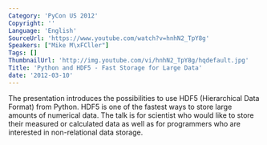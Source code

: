 ```yaml
---
Category: 'PyCon US 2012'
Copyright: ''
Language: 'English'
SourceUrl: 'https://www.youtube.com/watch?v=hnhN2_TpY8g'
Speakers: ["Mike M\xFCller"]
Tags: []
ThumbnailUrl: 'http://img.youtube.com/vi/hnhN2_TpY8g/hqdefault.jpg'
Title: 'Python and HDF5 - Fast Storage for Large Data'
date: '2012-03-10'
---
```

The presentation introduces the possibilities to use HDF5 (Hierarchical Data
Format) from Python. HDF5 is one of the fastest ways to store large amounts of
numerical data. The talk is for scientist who would like to store their
measured or calculated data as well as for programmers who are interested in
non-relational data storage.
